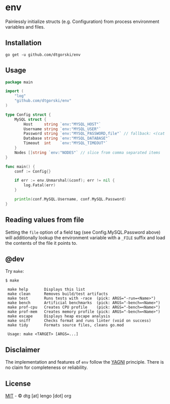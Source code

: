 # env

Painlessly initialize structs (e.g. Configuration) from process environment variables and files. 

## Installation
```
go get -u github.com/dtgorski/env
```

## Usage
```go
package main

import (
	"log"
	"github.com/dtgorski/env"
)

type Config struct {
	MySQL struct {
		Host     string `env:"MYSQL_HOST"`
		Username string `env:"MYSQL_USER"`
		Password string `env:"MYSQL_PASSWORD,file"` // fallback: <(cat $MYSQL_PASSWORD_FILE)
		Database string `env:"MYSQL_DATABASE"`
		Timeout  int    `env:"MYSQL_TIMEOUT"`
	}
	Nodes []string `env:"NODES"` // slice from comma separated items
}

func main() {
	conf := Config{}

	if err := env.Unmarshal(&conf); err != nil {
		log.Fatal(err)
	}

	println(conf.MySQL.Username, conf.MySQL.Password)
}
```

## Reading values from file
Setting the ``file`` option of a field tag (see Config.MySQL.Password above) will
additionally lookup the environment variable with a ```_FILE``` suffix and load
the contents of the file it points to.

## @dev
Try ```make```:
```
$ make

 make help       Displays this list
 make clean      Removes build/test artifacts
 make test       Runs tests with -race  (pick: ARGS="-run=<Name>")
 make bench      Artificial benchmarks  (pick: ARGS="-bench=<Name>")
 make prof-cpu   Creates CPU profile    (pick: ARGS="-bench=<Name>")
 make prof-mem   Creates memory profile (pick: ARGS="-bench=<Name>")
 make escape     Displays heap escape analysis
 make sniff      Checks format and runs linter (void on success)
 make tidy       Formats source files, cleans go.mod

 Usage: make <TARGET> [ARGS=...]
```

## Disclaimer
The implementation and features of ```env``` follow the [YAGNI](https://en.wikipedia.org/wiki/You_aren%27t_gonna_need_it) principle.
There is no claim for completeness or reliability.

## License
[MIT](https://opensource.org/licenses/MIT) - © dtg [at] lengo [dot] org
